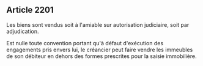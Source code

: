 Article 2201
----
Les biens sont vendus soit à l'amiable sur autorisation judiciaire, soit par
adjudication.

Est nulle toute convention portant qu'à défaut d'exécution des engagements pris
envers lui, le créancier peut faire vendre les immeubles de son débiteur en
dehors des formes prescrites pour la saisie immobilière.
